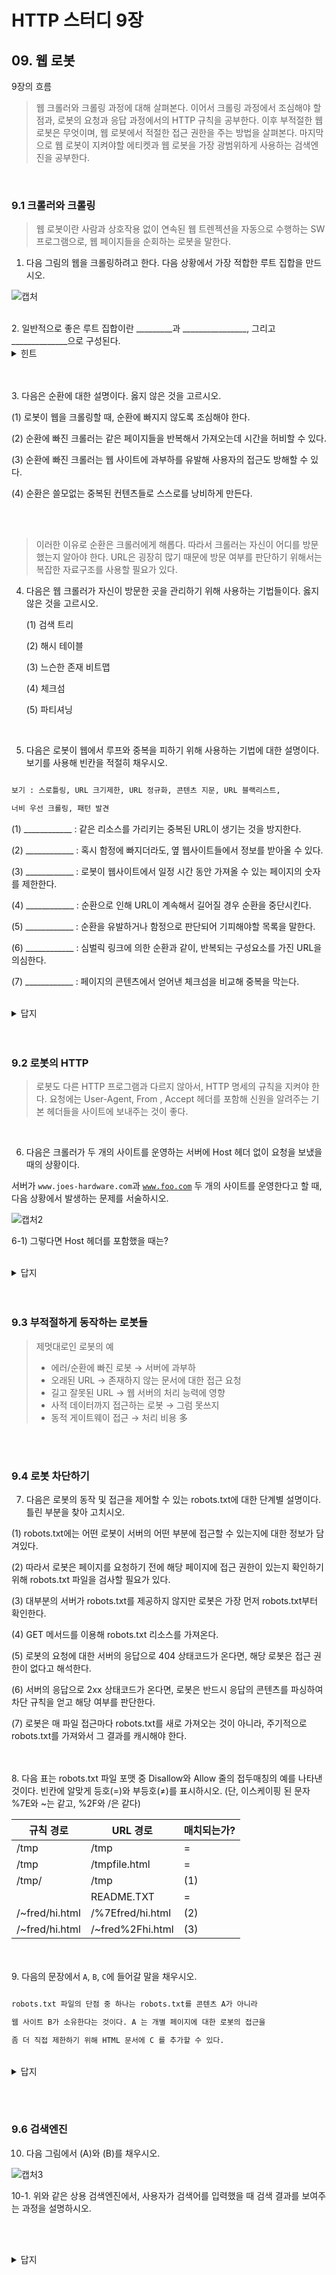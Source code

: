 ﻿# HTTP 스터디 9장

  

## 09. 웹 로봇

  

9장의 흐름

  

> 웹 크롤러와 크롤링 과정에 대해 살펴본다.
> 이어서 크롤링 과정에서 조심해야 할 점과,
> 로봇의 요청과 응답 과정에서의 HTTP 규칙을 공부한다.
> 이후 부적절한 웹 로봇은 무엇이며,
> 웹 로봇에서 적절한 접근 권한을 주는 방법을 살펴본다.
> 마지막으로 웹 로봇이 지켜야할 에티켓과
> 웹 로봇을 가장 광범위하게 사용하는 검색엔진을 공부한다.
<br/>
  

### 9.1 크롤러와 크롤링

  

>웹 로봇이란 사람과 상호작용 없이 연속된 웹 트렌젝션을 자동으로 수행하는 SW 프로그램으로, 
>웹 페이지들을 순회하는 로봇을 말한다.

  

1. 다음 그림의 웹을 크롤링하려고 한다. 다음 상황에서 가장 적합한 루트 집합을 만드시오.

  
![캡처](https://user-images.githubusercontent.com/76691680/105762999-879fda00-5f98-11eb-8477-4ded7c532e24.JPG)
  
<br/>
2. 일반적으로 좋은 루트 집합이란 _________과 ________________, 그리고 ______________으로 구성된다.

 <details>
	    <summary> 힌트</summary>
	    <div markdown="1">
	    
	    일단 시작을 위해서는 크고 인기 있는 ____가 있어야 한다.
	    
		(ex) http://www.yahoo.com과 같이.
		
		그리고 응애응애하는 페이지와,

		그리고 외로워하는 페이지도 포함해 주어야 할 것이다.
	    
</details>

<br/><br/>
3. 다음은 순환에 대한 설명이다. 옳지 않은 것을 고르시오.

  

(1) 로봇이 웹을 크롤링할 때, 순환에 빠지지 않도록 조심해야 한다.

  

(2) 순환에 빠진 크롤러는 같은 페이지들을 반복해서 가져오는데 시간을 허비할 수 있다.

  

(3) 순환에 빠진 크롤러는 웹 사이트에 과부하를 유발해 사용자의 접근도 방해할 수 있다.

  

(4) 순환은 쓸모없는 중복된 컨텐츠들로 스스로를 낭비하게 만든다.

  
<br/><br/>

> 이러한 이유로 순환은 크롤러에게 해롭다.
> 따라서 크롤러는 자신이 어디를 방문했는지 알아야 한다.
> URL은 굉장히 많기 때문에 방문 여부를 판단하기 위해서는
> 복잡한 자료구조를 사용할 필요가 있다.



4. 다음은 웹 크롤러가 자신이 방문한 곳을 관리하기 위해 사용하는 기법들이다. 옳지 않은 것을 고르시오.

  

	(1) 검색 트리

  

	(2) 해시 테이블

  

	(3) 느슨한 존재 비트맵

  

	(4) 체크섬

  

	(5) 파티셔닝

  
<br/>

5. 다음은 로봇이 웹에서 루프와 중복을 피하기 위해 사용하는 기법에 대한 설명이다. 보기를 사용해 빈칸을 적절히 채우시오.

  

```markdown

보기 : 스로틀링, URL 크기제한, URL 정규화, 콘텐츠 지문, URL 블랙리스트,

너비 우선 크롤링, 패턴 발견

```

  

(1) ____________ : 같은 리소스를 가리키는 중복된 URL이 생기는 것을 방지한다.

  

(2) ____________ : 혹시 함정에 빠지더라도, 옆 웹사이트들에서 정보를 받아올 수 있다.

  

(3) ____________ : 로봇이 웹사이트에서 일정 시간 동안 가져올 수 있는 페이지의 숫자를 제한한다.

  

(4) ____________ : 순환으로 인해 URL이 계속해서 길어질 경우 순환을 중단시킨다.

  

(5) ____________ : 순환을 유발하거나 함정으로 판단되어 기피해야할 목록을 말한다.

  

(6) ____________ : 심벌릭 링크에 의한 순환과 같이, 반복되는 구성요소를 가진 URL을 의심한다.

  

(7) ____________ : 페이지의 콘텐츠에서 얻어낸 체크섬을 비교해 중복을 막는다.
<br/><br/>
  
 <details>
	    <summary> 답지</summary>
	    <div markdown="1">
	    
		1. A,S,G ;웹의 모든 것을 커버하기 위해서는 다음 셋만 루트집합에 있으면 된다.
		
		2. (크고 인기있는)웹사이트, 새로 생성된 페이지 목록, 자주 링크되지 않는 페이지들 목록

		3. 모두 옳은 선지다.

		4. (4) ;체크섬은 방문했었는지 판단하는데 사용되는 것으로, 방문한 곳을 관리하기 위해서는 체크 포인트가 사용된다.

		5. (1) URL 정규화, (2) 너비 우선 크롤링, (3) 스로틀링, (4) URL 크기 제한, 
		   (5) URL 블랙리스트, (6) 패턴 발견, (7) 콘텐츠 지문  
</details>
<br/><br/>
  

### 9.2 로봇의 HTTP

  

>로봇도 다른 HTTP 프로그램과 다르지 않아서, HTTP 명세의 규칙을 지켜야 한다.
>요청에는 User-Agent, From , Accept 헤더를 포함해 신원을 알려주는 기본 헤더들을 사이트에 보내주는 것이 좋다.

  <br/>

6. 다음은 크롤러가 두 개의 사이트를 운영하는 서버에 Host 헤더 없이 요청을 보냈을 때의 상황이다.

  

서버가 `www.joes-hardware.com`과 [`www.foo.com`](http://www.foo.com) 두 개의 사이트를 운영한다고 할 때, 다음 상황에서 발생하는 문제를 서술하시오.

  

![캡처2](https://user-images.githubusercontent.com/76691680/105763002-88387080-5f98-11eb-9748-f21b573f1478.JPG)

6-1) 그렇다면 Host 헤더를 포함했을 때는?
<br/><br/>
  
 <details>
	    <summary> 답지</summary>
	    <div markdown="1">
	    
	    6. 위의 그림에서 서버는 `www.joes-hardware.com`를 기본으로 제공한다.

		 따라서 이와 같은 상황에서는, 크롤러는 foo.com의 /index.html을 요구했지만 
		 Host 헤더를 포함하지 않았기 때문에 `www.joes-hardware.com`에 대한 콘텐츠를 
		 받게 되는 문제가 생긴다.
		 또한 이렇게 받은 `www.joes-hardware.com`에 대한 콘텐츠를 
		 크롤러는 foo.com에서 온 것이라고 생각한다는 문제가 있다.


		6-1. Host 헤더를 포함하면 제대로 찾아가겠죠.

	    
</details>
<br/><br/>
  

### 9.3 부적절하게 동작하는 로봇들

  

>제멋대로인 로봇의 예
>- 에러/순환에 빠진 로봇 → 서버에 과부하
>- 오래된 URL → 존재하지 않는 문서에 대한 접근 요청
>- 길고 잘못된 URL → 웹 서버의 처리 능력에 영향
>- 사적 데이터까지 접근하는 로봇 → 그럼 못쓰지
>- 동적 게이트웨이 접근 → 처리 비용 多

  <br/><br/>

### 9.4 로봇 차단하기

  

7. 다음은 로봇의 동작 및 접근을 제어할 수 있는 robots.txt에 대한 단계별 설명이다. 틀린 부분을 찾아 고치시오.

  

(1) robots.txt에는 어떤 로봇이 서버의 어떤 부분에 접근할 수 있는지에 대한 정보가 담겨있다.

(2) 따라서 로봇은 페이지를 요청하기 전에 해당 페이지에 접근 권한이 있는지 확인하기 위해 robots.txt 파일을 검사할 필요가 있다.

(3) 대부분의 서버가 robots.txt를 제공하지 않지만 로봇은 가장 먼저 robots.txt부터 확인한다.

  

(4) GET 메서드를 이용해 robots.txt 리소스를 가져온다.

  

(5) 로봇의 요청에 대한 서버의 응답으로 404 상태코드가 온다면, 해당 로봇은 접근 권한이 없다고 해석한다.

  

(6) 서버의 응답으로 2xx 상태코드가 온다면, 로봇은 반드시 응답의 콘텐츠를 파싱하여 차단 규칙을 얻고 해당 여부를 판단한다.

  

(7) 로봇은 매 파일 접근마다 robots.txt를 새로 가져오는 것이 아니라, 주기적으로 robots.txt를 가져와서 그 결과를 캐시해야 한다.

  
<br/><br/>
8. 다음 표는 robots.txt 파일 포맷 중 Disallow와 Allow 줄의 접두매칭의 예를 나타낸 것이다. 빈칸에 알맞게 등호(=)와 부등호(≠)를 표시하시오. (단, 이스케이핑 된 문자 %7E와 ~는 같고, %2F와 /은 같다)

  

| 규칙 경로 | URL 경로 | 매치되는가? |
|-------|-------|------|
|/tmp|/tmp|=|
|/tmp|/tmpfile.html|=|
|/tmp/|/tmp|(1)|
||README.TXT|=|
|/~fred/hi.html|/%7Efred/hi.html|(2)|
|/~fred/hi.html|/~fred%2Fhi.html|(3)|

  
<br/><br/>
9. 다음의 문장에서 `A`, `B`, `C`에 들어갈 말을 채우시오.

  

```markdown

robots.txt 파일의 단점 중 하나는 robots.txt를 콘텐츠 A가 아니라

웹 사이트 B가 소유한다는 것이다. A 는 개별 페이지에 대한 로봇의 접근을

좀 더 직접 제한하기 위해 HTML 문서에 C 를 추가할 수 있다.

```
<br/>
  
<details>
	    <summary> 답지</summary>
	    <div markdown="1">
	    
		7. (5) 
	      ;서버가 404를 응답하면 로봇은 활성화된 차단 규칙이 존재하지 않는다고 가정하고 
	      robots.txt의 제약 없이 사이트에 접근할 수 있다.

  

		8. (1) ≠, (2) =, (3) ≠
		  ;접두 매칭이므로 URL 경로의 시작부터 규칙 경로의 길이만큼 서로 같아야 한다.
		   또한 이스케이핑된 문자들은 원래대로 복원되어 비교되지만, 
		   빗금을 의미하는 %2F만 예외로 둘다 /로 같아야만 같은 것으로 인정한다.


		9.  A : 작성자(저자)
		    B : 관리자
		    C : 로봇 제어 META 태그

	    
</details>

<br/><br/>
  
  

### 9.6 검색엔진

  

10. 다음 그림에서 (A)와 (B)를 채우시오.

  

![캡처3](https://user-images.githubusercontent.com/76691680/105763004-88d10700-5f98-11eb-996f-1669dc6ddd38.JPG)
  

10-1. 위와 같은 상용 검색엔진에서, 사용자가 검색어를 입력했을 때 검색 결과를 보여주는 과정을 설명하시오.

  <br/><br/>
<details>
	    <summary> 답지</summary>
	    <div markdown="1">
	    
		10. (A) : 풀 텍스트 색인 데이터베이스
			(B) : 검색엔진 크롤러/로봇

  

		10-1.
		✅ 사용자가 검색어를 입력한다.
		
		→ 하드웨어 웹 서버는 사용자로부터 HTTP GET/POST 등의 요청이 들어오면
		이 질의를 검색 게이트웨이에 넘겨준다.

		→ 게이트웨이는 풀 텍스트 색인 데이터베이스를 이용해
		입력 검색어를 포함한 문서들을 즉각 알려준다.
		(크롤러가 웹 서버들 돌아다니면서 준 정보들을 바탕으로 구성해놓은 것)

		→ 웹 검색 게이트웨이는 웹 서버에게 검색 결과 문서 목록을 
		결과로 돌려준다.

		→ 웹 서버는 이 결과를 사용자를 위한 HTML 페이지로 변환해 돌려준다.
	    
</details>

  


